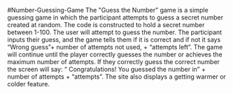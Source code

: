 #Number-Guessing-Game
The "Guess the Number" game is a simple guessing game in which the participant attempts to guess a secret number created at random.  The code is constructed to hold a secret number between 1-100. The user will attempt to guess the number. The participant inputs their guess, and the game tells them if it is correct and if not it says “Wrong guess”+ number of attempts not used, + “attempts left”. The game will continue until the player correctly guesses the number or achieves the maximum number of attempts. If they correctly guess the correct number the screen will say: “ Congratulations! You guessed the number in” + number of attempts + “attempts”. The site also displays a getting warmer or colder feature. 
